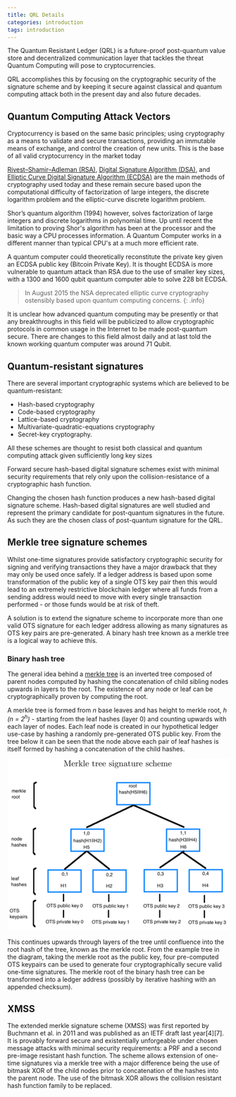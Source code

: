 ```yaml
---
title: QRL Details
categories: introduction
tags: introduction
---
```


The Quantum Resistant Ledger (QRL) is a future-proof post-quantum value store and decentralized communication layer that tackles the threat Quantum Computing will pose to cryptocurrencies. 

QRL accomplishes this by focusing on the cryptographic security of the signature scheme and by keeping it secure against classical and quantum computing attack both in the present day and also future decades. 

##  Quantum Computing Attack Vectors

Cryptocurrency is based on the same basic principles; using cryptography as a means to validate and secure transactions, providing an immutable means of exchange, and control the creation of new units. This is the base of all valid cryptocurrency in the market today

[Rivest–Shamir–Adleman (RSA)](https://en.wikipedia.org/wiki/RSA_(cryptosystem)), [Digital Signature Algorithm (DSA)](https://en.wikipedia.org/wiki/Digital_Signature_Algorithm), and [Elliptic Curve Digital Signature Algorithm (ECDSA)](https://en.bitcoin.it/wiki/Elliptic_Curve_Digital_Signature_Algorithm) are the main methods of cryptography used today and these remain secure based upon the computational difficulty of factorization of large integers, the discrete logarithm problem and the elliptic-curve discrete logarithm problem. 

Shor’s quantum algorithm (1994) however, solves factorization of large integers and discrete logarithms in polynomial time. Up until recent the limitation to proving Shor's algorithm has been at the processor and the basic way a CPU processes information. A Quantum Computer works in a different manner than typical CPU's at a much more efficient rate. 

A quantum computer could theoretically reconstitute the private key given an ECDSA public key (Bitcoin Private Key). It is thought ECDSA is more vulnerable to quantum attack than RSA due to the use of smaller key sizes, with a 1300 and 1600 qubit quantum computer able to solve 228 bit ECDSA.

> In August 2015 the NSA deprecated elliptic curve cryptography ostensibly based upon quantum computing concerns. 
{: .info}

It is unclear how advanced quantum computing may be presently or that any breakthroughs in this field will be publicized to allow cryptographic protocols in common usage in the Internet to be made post-quantum secure. There are changes to this field almost daily and at last told the known working quantum computer was around 71 Qubit.




## Quantum-resistant signatures

There are several important cryptographic systems which are believed to be quantum-resistant:

* Hash-based cryptography
* Code-based cryptography
* Lattice-based cryptography
* Multivariate-quadratic-equations cryptography 
* Secret-key cryptography. 

All these schemes are thought to resist both classical and quantum computing attack given sufficiently long key sizes

Forward secure hash-based digital signature schemes exist with minimal security requirements that rely only upon the collision-resistance of a cryptographic hash function. 

Changing the chosen hash function produces a new hash-based digital signature scheme. Hash-based digital signatures are well studied and represent the primary candidate for post-quantum signatures in the future. As such they are the chosen class of post-quantum signature for the QRL.


## Merkle tree signature schemes

Whilst one-time signatures provide satisfactory cryptographic security for signing and verifying transactions they have a major drawback that they may only be used once safely. If a ledger address is based upon some transformation of the public key of a single OTS key pair then this would lead to an extremely restrictive blockchain ledger where all funds from a sending address would need to move with every single transaction performed - or those funds would be at risk of theft. 

A solution is to extend the signature scheme to incorporate more than one valid OTS signature for each ledger address allowing as many signatures as OTS key pairs are pre-generated. A binary hash tree known as a merkle tree is a logical way to achieve this.


### Binary hash tree

The general idea behind a [merkle tree](https://en.wikipedia.org/wiki/Merkle_tree) is an inverted tree composed of parent nodes computed by hashing the concatenation of child sibling nodes upwards in layers to the root. The existence of any node or leaf can be cryptographically proven by computing the root.

A merkle tree is formed from *n* base leaves and has height to merkle root, *h (n = 2<sup>h</sup>)* - starting from the leaf hashes (layer 0) and counting upwards with each layer of nodes. Each leaf node is created in our hypothetical ledger use-case by hashing a randomly pre-generated OTS public key. From the tree below it can be seen that the node above each pair of leaf hashes is itself formed by hashing a concatenation of the
child hashes.

![Merkle Tree](assets/introduction/merkleTree.png)

This continues upwards through layers of the tree until confluence into the root hash of the tree, known as the merkle root. From the example tree in the diagram, taking the merkle root as the public key, four pre-computed OTS keypairs can be used to generate four cryptographically secure valid one-time signatures. The merkle root of the binary hash tree can be transformed into a ledger address (possibly by iterative hashing with an appended checksum).


## XMSS

The extended merkle signature scheme (XMSS) was first reported by Buchmann et al. in 2011 and was published as an IETF draft last year[4][7]. It is provably forward secure and existentially unforgeable under chosen message attacks with minimal security requirements: a PRF and a second pre-image resistant hash
function. The scheme allows extension of one-time signatures via a merkle tree with a major difference being the use of bitmask XOR of the child nodes prior to concatenation of the hashes into the parent node. The use of the bitmask XOR allows the collision resistant hash function family to be replaced. 

<sup></sup>